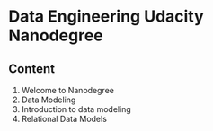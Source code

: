 # Data Engineering Udacity Nanodegree

## Content 

1. Welcome to Nanodegree
2. Data Modeling 
  1. Introduction to data modeling  
  2. Relational Data Models
